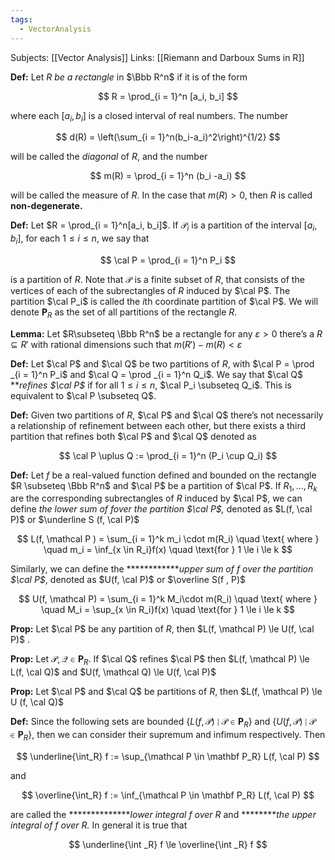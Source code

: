 ```yaml
---
tags:
  - VectorAnalysis
---
```

Subjects: [[Vector Analysis]] 
Links: [[Riemann and Darboux Sums in R]]

**Def:** Let $R$ _be a rectangle_ in $\Bbb R^n$ if it is of the form

$$ R = \prod_{i = 1}^n [a_i, b_i] $$

where each $[a_i, b_i]$ is a closed interval of real numbers. The number

$$ d(R) = \left(\sum_{i = 1}^n(b_i-a_i)^2\right)^{1/2} $$

will be called the *diagonal* of $R$, and the number

$$ m(R) = \prod_{i = 1}^n (b_i -a_i) $$

will be called the measure of $R$. In the case that $m(R)>0$, then $R$ is called **non-degenerate.**

**********Def:********** Let $R = \prod_{i = 1}^n[a_i, b_i]$. If $\mathcal P_i$ is a partition of the interval $[a_i, b_i]$, for each $1 \le i \le n$, we say that

$$ \cal P = \prod_{i = 1}^n P_i $$

is a partition of $R$. Note that $\mathcal P$ is a finite subset of $R$, that consists of the vertices of each of the subrectangles of $R$ induced by $\cal P$. The partition $\cal P_i$ is called the $i$th coordinate partition of $\cal P$. We will denote $\mathbf P_R$ as the set of all partitions of the rectangle $R$.

**************Lemma:************** Let $R\subseteq \Bbb R^n$ be a rectangle for any $\varepsilon >0$ there’s a $R \subseteq R'$ with rational dimensions such that ${m(R') - m(R) < \varepsilon}$

**Def:** Let $\cal P$ and $\cal Q$ be two partitions of $R$, with $\cal P = \prod _{i = 1}^n P_i$ and $\cal Q = \prod _{i = 1}^n Q_i$. We say that $\cal Q$ **_refines $\cal P$_ if for all $1 \le i \le n$, $\cal P_i \subseteq Q_i$. This is equivalent to $\cal P \subseteq Q$.

**Def:** Given two partitions of $R$, $\cal P$ and $\cal Q$ there’s not necessarily a relationship of refinement between each other, but there exists a third partition that refines both $\cal P$ and $\cal Q$ denoted as

$$ \cal P \uplus Q := \prod_{i = 1}^n (P_i \cup Q_i) $$

**Def:** Let $f$ be a real-valued function defined and bounded on the rectangle $R \subseteq \Bbb R^n$ and $\cal P$ be a partition of $\cal P$. If $R_1, \dots, R_k$ are the corresponding subrectangles of $R$ induced by $\cal P$, we can define _the lower sum of $f$over the partition $\cal P$,_ denoted as $L(f, \cal P)$ or $\underline S (f, \cal P)$

$$ L(f, \mathcal P ) = \sum_{i = 1}^k m_i \cdot m(R_i) \quad \text{ where } \quad m_i = \inf_{x \in R_i}f(x) \quad \text{for } 1 \le i \le k $$

Similarly, we can define the ************_upper sum of $f$ over the partition $\cal P$_, denoted as $U(f, \cal P)$ or $\overline S(f , P)$

$$ U(f, \mathcal P) = \sum_{i = 1}^k M_i\cdot m(R_i) \quad \text{ where } \quad M_i = \sup_{x \in R_i}f(x) \quad \text{for } 1 \le i \le k $$

**Prop:** Let $\cal P$ be any partition of $R$, then $L(f, \mathcal P) \le U(f, \cal P)$ .

**Prop:** Let $\mathcal {P, Q} \in \mathbf P_R$. If $\cal Q$ refines $\cal P$ then $L(f, \mathcal P) \le L(f, \cal Q)$ and $U(f, \mathcal Q) \le U(f, \cal P)$

**Prop:** Let $\cal P$ and $\cal Q$ be partitions of $R$, then $L(f, \mathcal P) \le U (f, \cal Q)$

**Def:** Since the following sets are bounded $\{L(f, \mathcal P) \mid \mathcal P \in \mathbf P_R\}$ and $\{U(f, \mathcal P) \mid \mathcal P \in \mathbf P_R\}$, then we can consider their supremum and infimum respectively. Then

$$ \underline{\int_R} f := \sup_{\mathcal P \in \mathbf P_R} L(f, \cal P) $$

and

$$ \overline{\int_R} f := \inf_{\mathcal P \in \mathbf P_R} L(f, \cal P) $$

are called the **************_lower integral $f$ over $R$_ and ********_the upper integral of $f$ over $R$._ In general it is true that

$$ \underline{\int _R} f \le \overline{\int _R} f $$